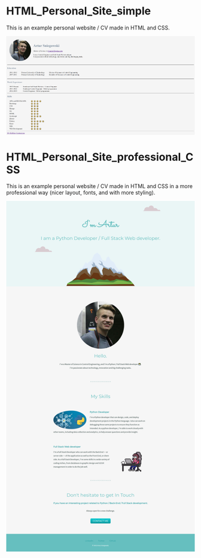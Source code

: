 # HTML_Personal_Site_simple 
This is an example personal website / CV made in HTML and CSS.

![Screenshot](HTML_Personal_Site_simple.png)

# HTML_Personal_Site_professional_CSS
This is an example personal website / CV made in HTML and CSS in a more professional way (nicer layout, fonts, and with more styling).

![Screenshot](HTML_Personal_Site_professional_CSS.png)

